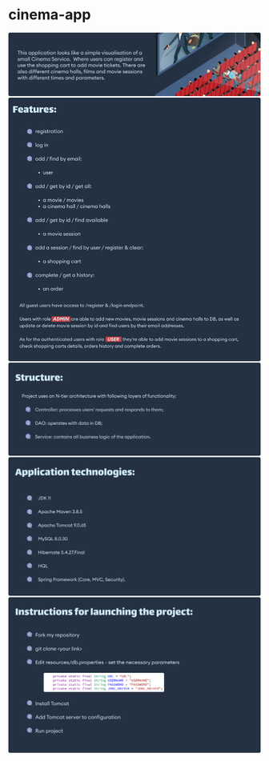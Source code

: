 # cinema-app
![](src/main/resources/images/1-title.png)
![](src/main/resources/images/2-features.png)
![](src/main/resources/images/3-structure.png)
![](src/main/resources/images/4-technologies.png)
![](src/main/resources/images/5-howToOpen.png)